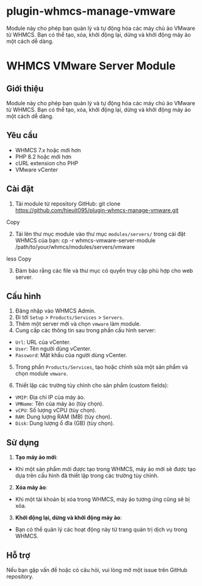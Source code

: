 # plugin-whmcs-manage-vmware
Module này cho phép bạn quản lý và tự động hóa các máy chủ ảo VMware từ WHMCS. Bạn có thể tạo, xóa, khởi động lại, dừng và khởi động máy ảo một cách dễ dàng.

# WHMCS VMware Server Module

## Giới thiệu
Module này cho phép bạn quản lý và tự động hóa các máy chủ ảo VMware từ WHMCS. Bạn có thể tạo, xóa, khởi động lại, dừng và khởi động máy ảo một cách dễ dàng.

## Yêu cầu
- WHMCS 7.x hoặc mới hơn
- PHP 8.2 hoặc mới hơn
- cURL extension cho PHP
- VMware vCenter

## Cài đặt
1. Tải module từ repository GitHub:
git clone https://github.com/hieuit095/plugin-whmcs-manage-vmware.git

Copy

2. Tải lên thư mục module vào thư mục `modules/servers/` trong cài đặt WHMCS của bạn:
cp -r whmcs-vmware-server-module /path/to/your/whmcs/modules/servers/vmware

less
Copy

3. Đảm bảo rằng các file và thư mục có quyền truy cập phù hợp cho web server.

## Cấu hình
1. Đăng nhập vào WHMCS Admin.
2. Đi tới `Setup` > `Products/Services` > `Servers`.
3. Thêm một server mới và chọn `vmware` làm module.
4. Cung cấp các thông tin sau trong phần cấu hình server:
- `Url`: URL của vCenter.
- `User`: Tên người dùng vCenter.
- `Password`: Mật khẩu của người dùng vCenter.

5. Trong phần `Products/Services`, tạo hoặc chỉnh sửa một sản phẩm và chọn module `vmware`.

6. Thiết lập các trường tùy chỉnh cho sản phẩm (custom fields):
- `VMIP`: Địa chỉ IP của máy ảo.
- `VMName`: Tên của máy ảo (tùy chọn).
- `vCPU`: Số lượng vCPU (tùy chọn).
- `RAM`: Dung lượng RAM (MB) (tùy chọn).
- `Disk`: Dung lượng ổ đĩa (GB) (tùy chọn).

## Sử dụng
1. **Tạo máy ảo mới**:
- Khi một sản phẩm mới được tạo trong WHMCS, máy ảo mới sẽ được tạo dựa trên cấu hình đã thiết lập trong các trường tùy chỉnh.

2. **Xóa máy ảo**:
- Khi một tài khoản bị xóa trong WHMCS, máy ảo tương ứng cũng sẽ bị xóa.

3. **Khởi động lại, dừng và khởi động máy ảo**:
- Bạn có thể quản lý các hoạt động này từ trang quản trị dịch vụ trong WHMCS.

## Hỗ trợ
Nếu bạn gặp vấn đề hoặc có câu hỏi, vui lòng mở một issue trên GitHub repository.
